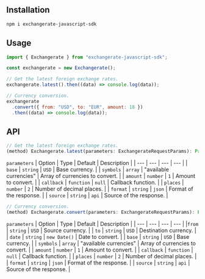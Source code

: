 ## Installation

```bash
npm i exchangerate-javascript-sdk
```

## Usage

```javascript
import { Exchangerate } from "exchangerate-javascript-sdk";

const exchangerate = new Exchangerate();

// Get the latest foreign exchange rates.
exchangerate.latest().then((data) => console.log(data));

// Currency conversion.
exchangerate
  .convert({ from: "USD", to: "EUR", amount: 18 })
  .then((data) => console.log(data));
```

## API

```javascript
// Get the latest foreign exchange rates.
(method) Exchangerate.latest(parameters: ExchangerateRequestParams): Promise<any>
```

`parameters`
| Option | Type | Default | Description |
| --- | --- | --- | --- |
| `base` | `string` | `USD` | Base currency. |
| `symbols` | `array` | "available currencies" | Array of currencies to convert. |
| `amount` | `number` | `1` | Amount to convert. |
| `callback` | `function` | `null` | Callback function. |
| `places` | `number` | `2` | Number of decimal places. |
| `format` | `string` | `json` | Format of the response. |
| `source` | `string` | `api` | Source of the response. |

```javascript
// Currency conversion.
(method) Exchangerate.convert(parameters: ExchangerateRequestParams): Promise<any>
```

`parameters`
| Option | Type | Default | Description |
| --- | --- | --- | --- |
|`from` | `string` | `USD` | Source currency. |
| `to` | `string` | `USD` | Destination currency. |
| `date` | `string` | `new Date()` | Date to convert. |
| `base` | `string` | `USD` | Base currency. |
| `symbols` | `array` | "available currencies" | Array of currencies to convert. |
| `amount` | `number` | `1` | Amount to convert. |
| `callback` | `function` | `null` | Callback function. |
| `places` | `number` | `2` | Number of decimal places. |
| `format` | `string` | `json` | Format of the response. |
| `source` | `string` | `api` | Source of the response. |
